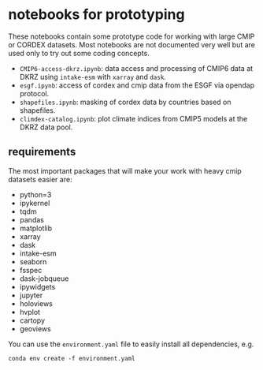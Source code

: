 # notebooks for prototyping

These notebooks contain some prototype code for working with large CMIP or CORDEX datasets. Most notebooks are not documented 
very well but are used only to try out some coding concepts.

* `CMIP6-access-dkrz.ipynb`: data access and processing of CMIP6 data at DKRZ using `intake-esm` with `xarray` and `dask`.
* `esgf.ipynb`: access of cordex and cmip data from the ESGF via opendap protocol.
* `shapefiles.ipynb`: masking of cordex data by countries based on shapefiles.
* `climdex-catalog.ipynb`: plot climate indices from CMIP5 models at the DKRZ data pool.


## requirements

The most important packages that will make your work with heavy cmip datasets easier are:

  - python=3
  - ipykernel
  - tqdm
  - pandas
  - matplotlib
  - xarray
  - dask
  - intake-esm
  - seaborn
  - fsspec
  - dask-jobqueue
  - ipywidgets
  - jupyter
  - holoviews
  - hvplot
  - cartopy
  - geoviews

You can use the `environment.yaml` file to easily install all dependencies, e.g.
```
conda env create -f environment.yaml
```
